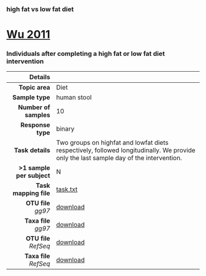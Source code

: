 ### high fat vs low fat diet
# [Wu 2011]( ../docs/bushman_cafe.html )
### Individuals after completing a high fat or low fat diet intervention

| Details                   |                                                           |
| ------------------------: |-----------------------------------------------------------|
| **Topic area**                | Diet                                                |
| **Sample type**               | human stool                                         |
| **Number of samples**         | 10                                         |
| **Response type**             | binary                                           |
| **Task details**              | Two groups on highfat and lowfat diets respectively, followed longitudinally. We provide only the last sample day of the intervention.                                  |
| **>1 sample per subject**     | N                                        |
| **Task mapping file**         | [task.txt](../datasets/bushman_cafe/task.txt)                                 |
| **OTU file** *gg97*           | [download](../datasets/bushman_cafe/gg/otutable.txt)                             |
| **Taxa file** *gg97*          | [download](../datasets/bushman_cafe/gg/taxatable.txt)                          |
| **OTU file** *RefSeq*         | [download](../datasets/bushman_cafe/refseq/otutable.txt)                    |
| **Taxa file** *RefSeq*        | [download](../datasets/bushman_cafe/refseq/taxatable.txt)                  |

